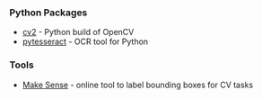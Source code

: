 ### Python Packages
 - [cv2](https://github.com/skvark/opencv-python) - Python build of OpenCV
 - [pytesseract](https://github.com/madmaze/pytesseract) - OCR tool for Python

### Tools
 - [Make Sense](https://www.makesense.ai/) - online tool to label bounding boxes for CV tasks
